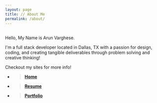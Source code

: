 ```yaml
---
layout: page
title: // About Me
permalink: /about/
---
```


<div id="about-img-profile" class="thumbnail" style="background:url(http://i.imgur.com/teXwGBWh.jpg)"></div>
<br/>
Hello, My Name is Arun Varghese. 

I'm a full stack developer located in Dallas, TX with a passion for design, coding, and creating tangible deliverables through problem solving and creative thinking!

Checkout my sites for more info! 

+ ><strong>[Home](http://avarghese.me/)</strong>
+ ><strong>[Resume](http://avarghese.me/resume)</strong>
+ ><strong>[Portfolio](http://avarghese.me/portfolio)</strong>

